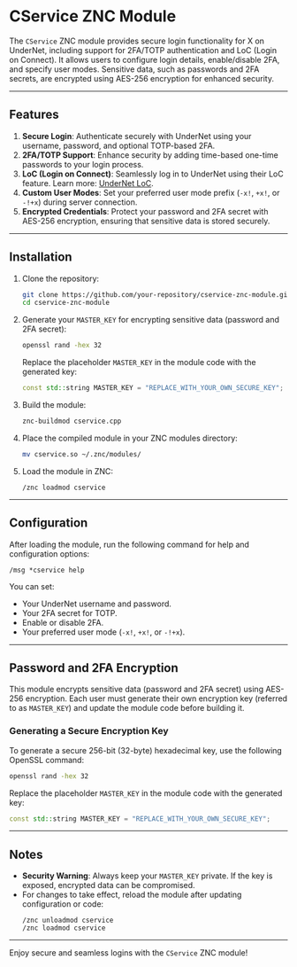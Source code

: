 # CService ZNC Module

The `CService` ZNC module provides secure login functionality for X on UnderNet, including support for 2FA/TOTP authentication and LoC (Login on Connect). It allows users to configure login details, enable/disable 2FA, and specify user modes. Sensitive data, such as passwords and 2FA secrets, are encrypted using AES-256 encryption for enhanced security.

---

## Features

1. **Secure Login**: Authenticate securely with UnderNet using your username, password, and optional TOTP-based 2FA.
2. **2FA/TOTP Support**: Enhance security by adding time-based one-time passwords to your login process.
3. **LoC (Login on Connect)**: Seamlessly log in to UnderNet using their LoC feature. Learn more: [UnderNet LoC](https://www.undernet.org/loc/).
4. **Custom User Modes**: Set your preferred user mode prefix (`-x!`, `+x!`, or `-!+x`) during server connection.
5. **Encrypted Credentials**: Protect your password and 2FA secret with AES-256 encryption, ensuring that sensitive data is stored securely.

---

## Installation

1. Clone the repository:
   ```bash
   git clone https://github.com/your-repository/cservice-znc-module.git
   cd cservice-znc-module
   ```

2. Generate your `MASTER_KEY` for encrypting sensitive data (password and 2FA secret):
   ```bash
   openssl rand -hex 32
   ```
   Replace the placeholder `MASTER_KEY` in the module code with the generated key:
   ```cpp
   const std::string MASTER_KEY = "REPLACE_WITH_YOUR_OWN_SECURE_KEY";
   ```

3. Build the module:
   ```bash
   znc-buildmod cservice.cpp
   ```

4. Place the compiled module in your ZNC modules directory:
   ```bash
   mv cservice.so ~/.znc/modules/
   ```

5. Load the module in ZNC:
   ```text
   /znc loadmod cservice
   ```

---

## Configuration

After loading the module, run the following command for help and configuration options:
```text
/msg *cservice help
```

You can set:
- Your UnderNet username and password.
- Your 2FA secret for TOTP.
- Enable or disable 2FA.
- Your preferred user mode (`-x!`, `+x!`, or `-!+x`).

---

## Password and 2FA Encryption

This module encrypts sensitive data (password and 2FA secret) using AES-256 encryption. Each user must generate their own encryption key (referred to as `MASTER_KEY`) and update the module code before building it.

### Generating a Secure Encryption Key

To generate a secure 256-bit (32-byte) hexadecimal key, use the following OpenSSL command:
```bash
openssl rand -hex 32
```

Replace the placeholder `MASTER_KEY` in the module code with the generated key:
```cpp
const std::string MASTER_KEY = "REPLACE_WITH_YOUR_OWN_SECURE_KEY";
```

---

## Notes

- **Security Warning**: Always keep your `MASTER_KEY` private. If the key is exposed, encrypted data can be compromised.
- For changes to take effect, reload the module after updating configuration or code:
  ```text
  /znc unloadmod cservice
  /znc loadmod cservice
  ```

---

Enjoy secure and seamless logins with the `CService` ZNC module!
